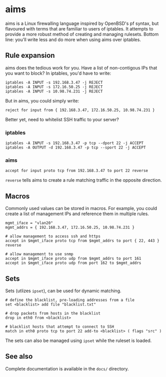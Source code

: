 aims
====

aims is a Linux firewalling language inspired by OpenBSD's pf syntax, but flavoured with terms that are familiar to users of iptables. It attempts to provide a more robust method of creating and managing rulesets. Bottom line: you'll write less and do more when using aims over iptables.

Rule expansion
--------------

aims does the tedious work for you. Have a list of non-contigous IPs that you want to block? In iptables, you'd have to write:

```
iptables -A INPUT -s 192.168.3.47 -j REJECT
iptables -A INPUT -s 172.16.50.25 -j REJECT
iptables -A INPUT -s 10.98.74.231 -j REJECT
```

But in aims, you could simply write:

```
reject for input from { 192.168.3.47, 172.16.50.25, 10.98.74.231 }
```

Better yet, need to whitelist SSH traffic to your server?

### iptables

```
iptables -A INPUT -s 192.168.3.47 -p tcp --dport 22 -j ACCEPT
iptables -A OUTPUT -d 192.168.3.47 -p tcp --sport 22 -j ACCEPT
```

### aims

```
accept for input proto tcp from 192.168.3.47 to port 22 reverse
```

`reverse` tells aims to create a rule matching traffic in the opposite direction.

Macros
------

Commonly used values can be stored in macros. For example, you could create a list of management IPs and reference them in multiple rules.

```
mgmt_iface = "vlan20"
mgmt_addrs = { 192.168.3.47, 172.16.50.25, 10.98.74.231 }

# allow management to access ssh and https
accept in $mgmt_iface proto tcp from $mgmt_addrs to port { 22, 443 } reverse

# allow management to use snmp
accept in $mgmt_iface proto udp from $mgmt_addrs to port 161
accept in $mgmt_iface proto udp from port 162 to $mgmt_addrs
```

Sets
----

Sets (utlizes `ipset`), can be used for dynamic matching.

```
# define the blacklist, pre-loading addresses from a file
set <blacklist> add file "blacklist.txt"

# drop packets from hosts in the blacklist
drop in eth0 from <blacklist>

# blacklist hosts that attempt to connect to SSH
match in eth0 proto tcp to port 22 add-to <blacklist> ( flags "src" )
```

The sets can also be managed using `ipset` while the ruleset is loaded.

See also
--------

Complete documentation is available in the `docs/` directory.
